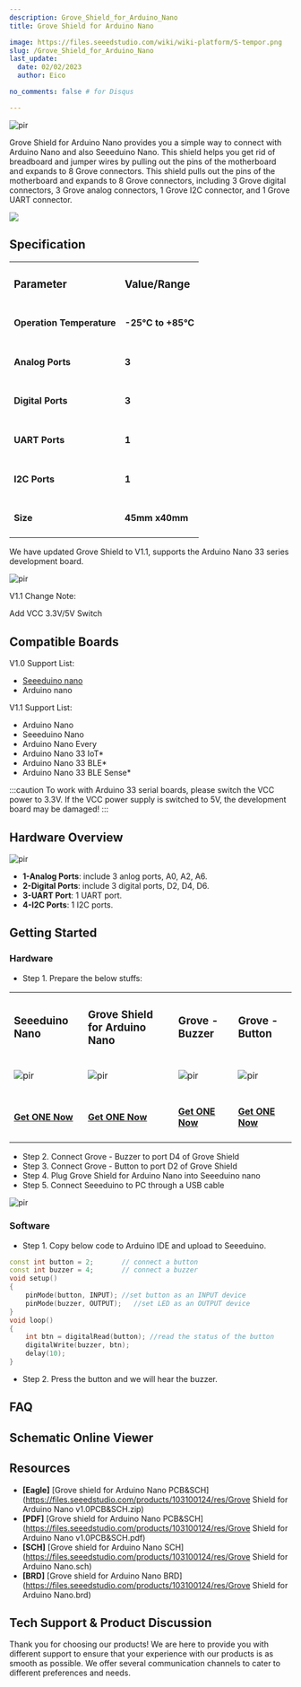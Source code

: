 ```yaml
---
description: Grove_Shield_for_Arduino_Nano
title: Grove Shield for Arduino Nano

image: https://files.seeedstudio.com/wiki/wiki-platform/S-tempor.png
slug: /Grove_Shield_for_Arduino_Nano
last_update:
  date: 02/02/2023  
  author: Eico 

no_comments: false # for Disqus

---
```


<p style={{textAlign: 'center'}}><img src="https://files.seeedstudio.com/wiki/Grove-shield-for-Arduino-Nano/img/Grove-Shoeld-for-Arduino-Nano-front.png" alt="pir" width={600} height="auto" /></p>
Grove Shield for Arduino Nano provides you a simple way to connect with Arduino Nano and also Seeeduino Nano. This shield helps you get rid of breadboard and jumper wires by pulling out the pins of the motherboard and expands to 8 Grove connectors. This shield pulls out the pins of the motherboard and expands to 8 Grove connectors, including 3 Grove digital connectors, 3 Grove analog connectors, 1 Grove I2C connector, and 1 Grove UART connector.

<p style={{textAlign: 'center'}}><a href="https://www.seeedstudio.com/Grove-Shield-for-Arduino-Nano-p-4112.html" target="_blank"><img src="https://files.seeedstudio.com/wiki/Seeed-WiKi/docs/images/300px-Get_One_Now_Banner-ragular.png" /></a></p>

## Specification

<table align="center">
  <tbody>
  <tr>
    <td><h3>Parameter</h3></td>
    <td><h3>Value/Range</h3></td>
  </tr>
  <tr>
    <td><h4>Operation Temperature</h4></td>
    <td><h4>-25℃ to +85℃</h4></td>
  </tr>
  <tr>
    <td><h4>Analog Ports</h4></td>
    <td><h4>3</h4></td>
  </tr>  
  <tr>
    <td><h4>Digital Ports</h4></td>
    <td><h4>3</h4></td>
  </tr>
  <tr>
    <td><h4>UART Ports</h4></td>
    <td><h4>1</h4></td>
  </tr>
  <tr>
    <td><h4>I2C Ports</h4></td>
    <td><h4>1</h4></td>
  </tr>
  <tr>
    <td><h4>Size</h4></td>
    <td><h4>45mm x40mm</h4></td>
  </tr>
  </tbody></table>

We have updated Grove Shield to V1.1, supports the Arduino Nano 33 series development board.

<p style={{textAlign: 'center'}}><img src="https://files.seeedstudio.com/wiki/Grove-shield-for-Arduino-Nano/img/change.png" alt="pir" width={600} height="auto" /></p>

V1.1 Change Note:

Add VCC 3.3V/5V Switch

## Compatible Boards

V1.0 Support List:

- [Seeeduino nano](https://www.seeedstudio.com/Seeeduino-Nano-p-4111.html)
- Arduino nano

V1.1 Support List:

- Arduino Nano
- Seeeduino Nano
- Arduino Nano Every
- Arduino Nano 33 IoT*
- Arduino Nano 33 BLE*
- Arduino Nano 33 BLE Sense*

:::caution
To work with Arduino 33 serial boards, please switch the VCC power to 3.3V. If the VCC power supply is switched to 5V, the development board may be damaged!
:::

## Hardware Overview

<p style={{textAlign: 'center'}}><img src="https://files.seeedstudio.com/wiki/Grove-shield-for-Arduino-Nano/img/Grove-Shoeld-for-Arduino-Nano-back-rr.jpg" alt="pir" width={600} height="auto" /></p>

- **1-Analog Ports**: include 3 anlog ports, A0, A2, A6.
- **2-Digital Ports**: include 3 digital ports, D2, D4, D6.
- **3-UART Port**: 1 UART port.
- **4-I2C Ports**: 1 I2C ports.

## Getting Started

### Hardware

- Step 1. Prepare the below stuffs:

<table align="center">
  <tbody>
  <tr>
    <td><h3>Seeeduino Nano</h3></td>
    <td><h3>Grove Shield for Arduino Nano</h3></td>
    <td><h3>Grove - Buzzer</h3></td>
    <td><h3>Grove - Button</h3></td>
  </tr>
  <tr>
    <td><p style={{textAlign: 'center'}}><img src="https://files.seeedstudio.com/wiki/Seeeduino-Nano/img/seeeduino-Nano-front.png" alt="pir" width={200} height="auto" /></p></td>
    <td><p style={{textAlign: 'center'}}><img src="https://files.seeedstudio.com/wiki/Grove-shield-for-Arduino-Nano/img/Grove-Shoeld-for-Arduino-Nano-wiki.jpg" alt="pir" width={200} height="auto" /></p></td>
    <td><p style={{textAlign: 'center'}}><img src="https://files.seeedstudio.com/wiki/Base_Shield_V2/img/Buzzer.png" alt="pir" width={200} height="auto" /></p></td>
    <td><p style={{textAlign: 'center'}}><img src="https://files.seeedstudio.com/wiki/Base_Shield_V2/img/button_s.jpg" alt="pir" width={200} height="auto" /></p></td>
  </tr>
  <tr>
    <td><h4><a href="https://www.seeedstudio.com/Seeeduino-Nano-p-4111.html" target="_blank"><span>Get ONE Now</span></a></h4></td>
    <td><h4><a href="https://www.seeedstudio.com/Grove-Shield-for-Arduino-Nano-p-4112.html" target="_blank"><span>Get ONE Now</span></a></h4></td>
    <td><h4><a href="https://www.seeedstudio.com/Grove-Buzzer-p-768.html" target="_blank"><span>Get ONE Now</span></a></h4></td>
    <td><h4><a href="https://www.seeedstudio.com/category/Grove-Button-p-766.html" target="_blank"><span>Get ONE Now</span></a></h4></td>
  </tr>  
  </tbody></table>

- Step 2. Connect Grove - Buzzer to port D4 of Grove Shield
- Step 3. Connect Grove - Button to port D2 of Grove Shield
- Step 4. Plug Grove Shield for Arduino Nano into Seeeduino nano
- Step 5. Connect Seeeduino to PC through a USB cable

<p style={{textAlign: 'center'}}><img src="https://files.seeedstudio.com/wiki/Grove-shield-for-Arduino-Nano/img/hardwareconnect.jpg" alt="pir" width={600} height="auto" /></p>

### Software

- Step 1. Copy below code to Arduino IDE and upload to Seeeduino.

```cpp
const int button = 2;       // connect a button
const int buzzer = 4;       // connect a buzzer
void setup()
{
    pinMode(button, INPUT); //set button as an INPUT device
    pinMode(buzzer, OUTPUT);   //set LED as an OUTPUT device
}
void loop()
{
    int btn = digitalRead(button); //read the status of the button
    digitalWrite(buzzer, btn);
    delay(10);
}
```

- Step 2. Press the button and we will hear the buzzer.

## FAQ

## Schematic Online Viewer

<div className="altium-ecad-viewer" data-project-src="https://files.seeedstudio.com/products/103100124/res/Grove Shield for Arduino Nano v1.0PCB&SCH.zip" style={{borderRadius: '0px 0px 4px 4px', height: 500, borderStyle: 'solid', borderWidth: 1, borderColor: 'rgb(241, 241, 241)', overflow: 'hidden', maxWidth: 1280, maxHeight: 700, boxSizing: 'border-box'}}>
</div>

## Resources

- **[Eagle]** [Grove shield for Arduino Nano PCB&SCH](https://files.seeedstudio.com/products/103100124/res/Grove Shield for Arduino Nano v1.0PCB&SCH.zip)
- **[PDF]** [Grove shield for Arduino Nano PCB&SCH](https://files.seeedstudio.com/products/103100124/res/Grove Shield for Arduino Nano v1.0PCB&SCH.pdf)
- **[SCH]** [Grove shield for Arduino Nano SCH](https://files.seeedstudio.com/products/103100124/res/Grove Shield for Arduino Nano.sch)
- **[BRD]** [Grove shield for Arduino Nano BRD](https://files.seeedstudio.com/products/103100124/res/Grove Shield for Arduino Nano.brd)

## Tech Support & Product Discussion

Thank you for choosing our products! We are here to provide you with different support to ensure that your experience with our products is as smooth as possible. We offer several communication channels to cater to different preferences and needs.

<div class="button_tech_support_container">
<a href="https://forum.seeedstudio.com/" class="button_forum"></a> 
<a href="https://www.seeedstudio.com/contacts" class="button_email"></a>
</div>

<div class="button_tech_support_container">
<a href="https://discord.gg/eWkprNDMU7" class="button_discord"></a> 
<a href="https://github.com/Seeed-Studio/wiki-documents/discussions/69" class="button_discussion"></a>
</div>
